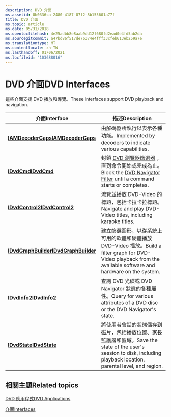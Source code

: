 ```yaml
---
description: DVD 介面
ms.assetid: 8b0336ca-2480-4187-87f2-8b155601a77f
title: DVD 介面
ms.topic: article
ms.date: 05/31/2018
ms.openlocfilehash: 4e25adbb8e8aab9dd12f680fd2ead0e4fd5ab2da
ms.sourcegitcommit: a47bd86f517de76374e4fff33cfeb613eb259a7e
ms.translationtype: MT
ms.contentlocale: zh-TW
ms.lasthandoff: 01/06/2021
ms.locfileid: "103688016"
---
```

# <a name="dvd-interfaces"></a><span data-ttu-id="613e2-103">DVD 介面</span><span class="sxs-lookup"><span data-stu-id="613e2-103">DVD Interfaces</span></span>

<span data-ttu-id="613e2-104">這些介面支援 DVD 播放和導覽。</span><span class="sxs-lookup"><span data-stu-id="613e2-104">These interfaces support DVD playback and navigation.</span></span>



| <span data-ttu-id="613e2-105">介面</span><span class="sxs-lookup"><span data-stu-id="613e2-105">Interface</span></span>                                    | <span data-ttu-id="613e2-106">描述</span><span class="sxs-lookup"><span data-stu-id="613e2-106">Description</span></span>                                                                                            |
|----------------------------------------------|--------------------------------------------------------------------------------------------------------|
| [<span data-ttu-id="613e2-107">**IAMDecoderCaps**</span><span class="sxs-lookup"><span data-stu-id="613e2-107">**IAMDecoderCaps**</span></span>](/windows/desktop/api/Strmif/nn-strmif-iamdecodercaps)     | <span data-ttu-id="613e2-108">由解碼器所執行以表示各種功能。</span><span class="sxs-lookup"><span data-stu-id="613e2-108">Implemented by decoders to indicate various capabilities.</span></span>                                              |
| [<span data-ttu-id="613e2-109">**IDvdCmd**</span><span class="sxs-lookup"><span data-stu-id="613e2-109">**IDvdCmd**</span></span>](/windows/desktop/api/Strmif/nn-strmif-idvdcmd)                   | <span data-ttu-id="613e2-110">封鎖 [DVD 瀏覽器篩選器](dvd-navigator-filter.md) ，直到命令開始或完成為止。</span><span class="sxs-lookup"><span data-stu-id="613e2-110">Block the [DVD Navigator Filter](dvd-navigator-filter.md) until a command starts or completes.</span></span>        |
| [<span data-ttu-id="613e2-111">**IDvdControl2**</span><span class="sxs-lookup"><span data-stu-id="613e2-111">**IDvdControl2**</span></span>](/windows/desktop/api/Strmif/nn-strmif-idvdcontrol2)         | <span data-ttu-id="613e2-112">流覽並播放 DVD-Video 的標題，包括卡拉卡拉標題。</span><span class="sxs-lookup"><span data-stu-id="613e2-112">Navigate and play DVD-Video titles, including karaoke titles.</span></span>                                          |
| [<span data-ttu-id="613e2-113">**IDvdGraphBuilder**</span><span class="sxs-lookup"><span data-stu-id="613e2-113">**IDvdGraphBuilder**</span></span>](/windows/desktop/api/Strmif/nn-strmif-idvdgraphbuilder) | <span data-ttu-id="613e2-114">建立篩選圖形，以從系統上可用的軟體和硬體播放 DVD-Video 播放。</span><span class="sxs-lookup"><span data-stu-id="613e2-114">Build a filter graph for DVD-Video playback from the available software and hardware on the system.</span></span>    |
| [<span data-ttu-id="613e2-115">**IDvdInfo2**</span><span class="sxs-lookup"><span data-stu-id="613e2-115">**IDvdInfo2**</span></span>](/windows/desktop/api/Strmif/nn-strmif-idvdinfo2)               | <span data-ttu-id="613e2-116">查詢 DVD 光碟或 DVD Navigator 狀態的各種屬性。</span><span class="sxs-lookup"><span data-stu-id="613e2-116">Query for various attributes of a DVD disc or the DVD Navigator's state.</span></span>                               |
| [<span data-ttu-id="613e2-117">**IDvdState**</span><span class="sxs-lookup"><span data-stu-id="613e2-117">**IDvdState**</span></span>](/windows/desktop/api/Strmif/nn-strmif-idvdstate)               | <span data-ttu-id="613e2-118">將使用者會話的狀態儲存到磁片，包括播放位置、家長監護層和區域。</span><span class="sxs-lookup"><span data-stu-id="613e2-118">Save the state of the user's session to disk, including playback location, parental level, and region.</span></span> |



 

## <a name="related-topics"></a><span data-ttu-id="613e2-119">相關主題</span><span class="sxs-lookup"><span data-stu-id="613e2-119">Related topics</span></span>

<dl> <dt>

[<span data-ttu-id="613e2-120">DVD 應用程式</span><span class="sxs-lookup"><span data-stu-id="613e2-120">DVD Applications</span></span>](dvd-applications.md)
</dt> <dt>

[<span data-ttu-id="613e2-121">介面</span><span class="sxs-lookup"><span data-stu-id="613e2-121">Interfaces</span></span>](interfaces.md)
</dt> </dl>

 

 



